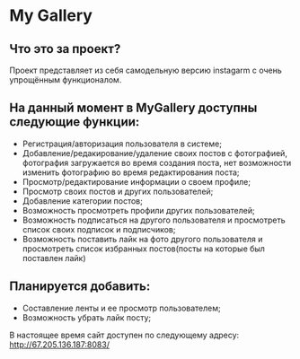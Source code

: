 # My Gallery 

Что это за проект?
  -----------
Проект представляет из себя самодельную версию instagarm с очень упрощённым функционалом.

На данный момент в MyGallery доступны следующие функции: 
   -----------
  - Регистрация/авторизация пользователя в системе;
  - Добавление/редакирование/удаление своих постов с фотографией, фотография загружается во время создания поста, нет возможности изменить фотографию во время редактирования поста;
  - Просмотр/редактирование информации о своем профиле;
  - Просмотр своих постов и других пользователей;
  - Добавление категории постов;
  - Возможность просмотреть профили других пользователей;
  - Возможность подписаться на другого пользователя и просмотреть список своих подписок и подписчиков;
  - Возможность поставить лайк на фото другого пользователя и просмотреть список избранных постов(посты на которые был поставлен лайк)
  
  Планируется добавить:
   -----------
  - Составление ленты и ее просмотр пользователем;
  - Возможность убрать лайк посту;
  
 В настоящее время сайт доступен по следующему адресу:
 http://67.205.136.187:8083/
